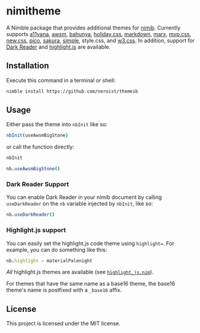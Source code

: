 
# nimitheme

A Nimble package that provides additional themes for [nimib](https://github.com/pietroppeter/nimib). 
Currently supports [a11yana](https://a11yana.com/), [awsm](https://igoradamenko.github.io/awsm.css/), [bahunya](https://hakanalpay.com/bahunya/), 
[holiday.css](https://holidaycss.js.org/), [markdown](https://markdowncss.github.io/), [marx](https://github.com/mblode/marx), 
[mvp.css](https://andybrewer.github.io/mvp/), [new.css](https://newcss.net/), [pico](https://picocss.com/), [sakura](https://github.com/oxalorg/sakura), 
[simple](https://simplecss.org/), style.css, and [w3.css](https://www.w3schools.com/w3css/defaulT.asp).
In addition, support for [Dark Reader](https://github.com/darkreader/darkreader) and [highlight.js](https://highlightjs.org/) are available.

## Installation

Execute this command in a terminal or shell:

```sh
nimble install https://github.com/neroist/themeib
```

## Usage

Either pass the theme into `nbInit` like so:



```nim
nbInit(useAwsmBigStone)
```




or call the function directly:



```nim
nbInit

nb.useAwsmBigStone()
```




### Dark Reader Support

You can enable Dark Reader in your nimib document by calling `useDarkReader` on the `nb` variable injected by `nbInit`, like so:



```nim
nb.useDarkReader()
```




### Highlight.js support

You can easily set the highlight.js code theme using `highlight=`. For example, you can do something like this:



```nim
nb.highlight = materialPalenight
```




*All* highlight.js themes are available (see [`highlight_js.nim`](src/themeib/highlight_js.nim)).

For themes that have the same name as a base16 theme, the base16 theme's name is postfixed with a `_base16` affix.

## License

This project is licensed under the MIT license.

